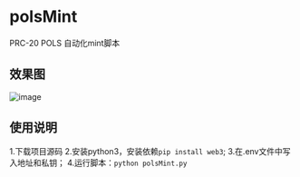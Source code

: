 # polsMint
PRC-20 POLS 自动化mint脚本
## 效果图
![image](https://github.com/chriscczhou/polsMint/assets/108380177/e703937e-0ab3-46c1-898e-2a9bd6545017)

## 使用说明
1.下载项目源码
2.安装python3，安装依赖`pip install web3`;
3.在.env文件中写入地址和私钥；
4.运行脚本：`python polsMint.py`
